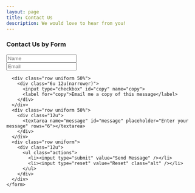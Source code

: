 ```yaml
---
layout: page
title: Contact Us
description: We would love to hear from you!
---
```

<!-- Form -->
  <section class="box">
    <h3>Contact Us by Form</h3>
    <form method="post" action="#">
      <div class="row uniform 50%">
        <div class="6u 12u(mobilep)">
          <input type="text" name="name" id="name" value="" placeholder="Name" />
        </div>
        <div class="6u 12u(mobilep)">
          <input type="email" name="email" id="email" value="" placeholder="Email" />
        </div>
      </div>
      
      <div class="row uniform 50%">
        <div class="6u 12u(narrower)">
          <input type="checkbox" id="copy" name="copy">
          <label for="copy">Email me a copy of this message</label>
        </div>
      </div>
      <div class="row uniform 50%">
        <div class="12u">
          <textarea name="message" id="message" placeholder="Enter your message" rows="6"></textarea>
        </div>
      </div>
      <div class="row uniform">
        <div class="12u">
          <ul class="actions">
            <li><input type="submit" value="Send Message" /></li>
            <li><input type="reset" value="Reset" class="alt" /></li>
          </ul>
        </div>
      </div>
    </form>

